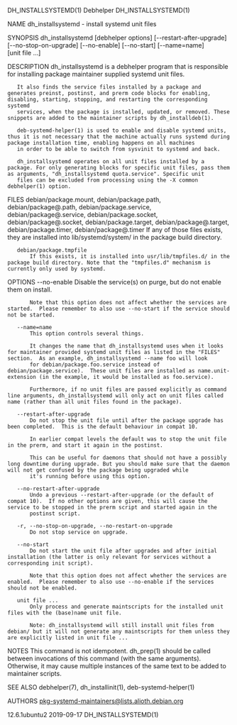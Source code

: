DH_INSTALLSYSTEMD(1)                                                                              Debhelper                                                                              DH_INSTALLSYSTEMD(1)

NAME
       dh_installsystemd - install systemd unit files

SYNOPSIS
       dh_installsystemd [debhelper options] [--restart-after-upgrade] [--no-stop-on-upgrade] [--no-enable] [--no-start] [--name=name] [unit file ...]

DESCRIPTION
       dh_installsystemd is a debhelper program that is responsible for installing package maintainer supplied systemd unit files.

       It also finds the service files installed by a package and generates preinst, postinst, and prerm code blocks for enabling, disabling, starting, stopping, and restarting the corresponding systemd
       services, when the package is installed, updated, or removed. These snippets are added to the maintainer scripts by dh_installdeb(1).

       deb-systemd-helper(1) is used to enable and disable systemd units, thus it is not necessary that the machine actually runs systemd during package installation time, enabling happens on all machines
       in order to be able to switch from sysvinit to systemd and back.

       dh_installsystemd operates on all unit files installed by a package. For only generating blocks for specific unit files, pass them as arguments, "dh_installsystemd quota.service". Specific unit
       files can be excluded from processing using the -X common debhelper(1) option.

FILES
       debian/package.mount, debian/package.path, debian/package@.path, debian/package.service, debian/package@.service, debian/package.socket, debian/package@.socket, debian/package.target,
       debian/package@.target, debian/package.timer, debian/package@.timer
           If any of those files exists, they are installed into lib/systemd/system/ in the package build directory.

       debian/package.tmpfile
           If this exists, it is installed into usr/lib/tmpfiles.d/ in the package build directory. Note that the "tmpfiles.d" mechanism is currently only used by systemd.

OPTIONS
       --no-enable
           Disable the service(s) on purge, but do not enable them on install.

           Note that this option does not affect whether the services are started.  Please remember to also use --no-start if the service should not be started.

       --name=name
           This option controls several things.

           It changes the name that dh_installsystemd uses when it looks for maintainer provided systemd unit files as listed in the "FILES" section.  As an example, dh_installsystemd --name foo will look
           for debian/package.foo.service instead of debian/package.service).  These unit files are installed as name.unit-extension (in the example, it would be installed as foo.service).

           Furthermore, if no unit files are passed explicitly as command line arguments, dh_installsystemd will only act on unit files called name (rather than all unit files found in the package).

       --restart-after-upgrade
           Do not stop the unit file until after the package upgrade has been completed.  This is the default behaviour in compat 10.

           In earlier compat levels the default was to stop the unit file in the prerm, and start it again in the postinst.

           This can be useful for daemons that should not have a possibly long downtime during upgrade. But you should make sure that the daemon will not get confused by the package being upgraded while
           it's running before using this option.

       --no-restart-after-upgrade
           Undo a previous --restart-after-upgrade (or the default of compat 10).  If no other options are given, this will cause the service to be stopped in the prerm script and started again in the
           postinst script.

       -r, --no-stop-on-upgrade, --no-restart-on-upgrade
           Do not stop service on upgrade.

       --no-start
           Do not start the unit file after upgrades and after initial installation (the latter is only relevant for services without a corresponding init script).

           Note that this option does not affect whether the services are enabled.  Please remember to also use --no-enable if the services should not be enabled.

       unit file ...
           Only process and generate maintscripts for the installed unit files with the (base)name unit file.

           Note: dh_installsystemd will still install unit files from debian/ but it will not generate any maintscripts for them unless they are explicitly listed in unit file ...

NOTES
       This command is not idempotent. dh_prep(1) should be called between invocations of this command (with the same arguments). Otherwise, it may cause multiple instances of the same text to be added to
       maintainer scripts.

SEE ALSO
       debhelper(7), dh_installinit(1), deb-systemd-helper(1)

AUTHORS
       pkg-systemd-maintainers@lists.alioth.debian.org

12.6.1ubuntu2                                                                                     2019-09-17                                                                             DH_INSTALLSYSTEMD(1)

